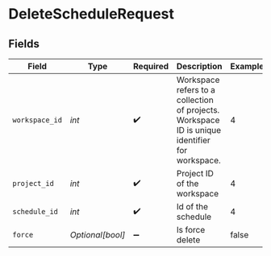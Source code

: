 # DeleteScheduleRequest


## Fields

| Field                                                                                          | Type                                                                                           | Required                                                                                       | Description                                                                                    | Example                                                                                        |
| ---------------------------------------------------------------------------------------------- | ---------------------------------------------------------------------------------------------- | ---------------------------------------------------------------------------------------------- | ---------------------------------------------------------------------------------------------- | ---------------------------------------------------------------------------------------------- |
| `workspace_id`                                                                                 | *int*                                                                                          | :heavy_check_mark:                                                                             | Workspace refers to a collection of projects. Workspace ID is unique identifier for workspace. | 4                                                                                              |
| `project_id`                                                                                   | *int*                                                                                          | :heavy_check_mark:                                                                             | Project ID of the workspace                                                                    | 4                                                                                              |
| `schedule_id`                                                                                  | *int*                                                                                          | :heavy_check_mark:                                                                             | Id of the schedule                                                                             | 4                                                                                              |
| `force`                                                                                        | *Optional[bool]*                                                                               | :heavy_minus_sign:                                                                             | Is force delete                                                                                | false                                                                                          |